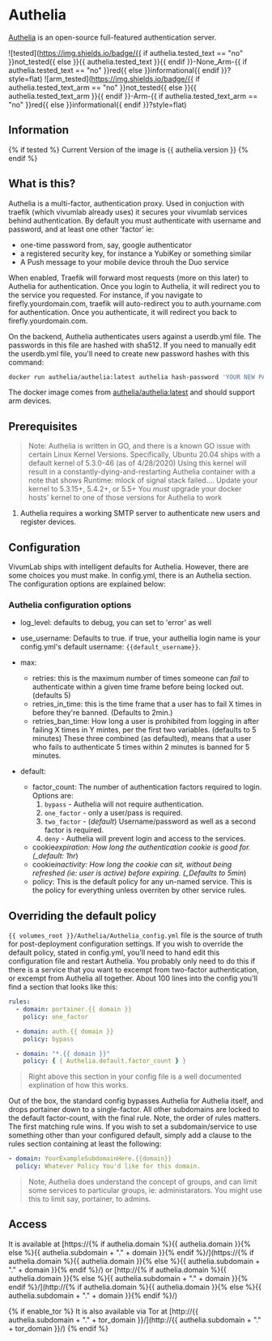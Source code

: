 # Authelia

[Authelia](https://www.Authelia.com) is an open-source full-featured authentication server.

![tested](https://img.shields.io/badge/{{ if authelia.tested_text == "no" }}not_tested{{ else }}{{ authelia.tested_text }}{{ endif }}-None_Arm-{{ if authelia.tested_text == "no" }}red{{ else }}informational{{ endif }}?style=flat)
![arm_tested](https://img.shields.io/badge/{{ if authelia.tested_text_arm == "no" }}not_tested{{ else }}{{ authelia.tested_text_arm }}{{ endif }}-Arm-{{ if authelia.tested_text_arm == "no" }}red{{ else }}informational{{ endif }}?style=flat)

## Information

{% if tested %}
Current Version of the image is {{ authelia.version }}
{% endif %}

## What is this?

Authelia is a multi-factor, authentication proxy. Used in conjuction with traefik (which vivumlab already uses) it secures your vivumlab services behind authentication. By default you must authenticate with username and password, and at least one other 'factor' ie:

- one-time password from, say, google authenticator
- a registered security key, for instance a YubiKey or something similar
- A Push message to your mobile device throuh the Duo service

When enabled, Traefik will forward most requests (more on this later) to Authelia for authentication. Once you login to Authelia, it will redirect you to the service you requested. For instance, if you navigate to firefly.yourdomain.com, traefik will auto-redirect you to auth.yourname.com for authentication. Once you authenticate, it will redirect you back to firefly.yourdomain.com.

On the backend, Authelia authenticates users against a userdb.yml file. The passwords in this file are hashed with sha512. If you need to manually edit the userdb.yml file, you'll need to create new password hashes with this command:

```bash
docker run authelia/authelia:latest authelia hash-password 'YOUR NEW PASSWORD' | awk '{print $3}''Your new Password Here'
```

The docker image comes from [authelia/authelia:latest](https://hub.docker.com/r/authelia/authelia) and should support arm devices.

## Prerequisites

> Note: Authelia is written in GO, and there is a known GO issue with certain Linux Kernel Versions. Specifically, Ubuntu 20.04 ships with a default kernel of 5.3.0-46 (as of 4/28/2020) Using this kernel will result in a constantly-dying-and-restarting Authelia container with a note that shows Runtime: mlock of signal stack failed.... Update your kernel to 5.3.15+, 5.4.2+, or 5.5+ You *must* upgrade your docker hosts' kernel to one of those versions for Authelia to work

1. Authelia requires a working SMTP server to authenticate new users and register devices.

## Configuration

VivumLab ships with intelligent defaults for Authelia. However, there are some choices you must make. In config.yml, there is an Authelia section. The configuration options are explained below:

### Authelia configuration options

- log_level: defaults to debug, you can set to 'error' as well
- use_username: Defaults to true. if true, your authellia login name is your config.yml's default username: `{{default_username}}`.

- max:
  - retries: this is the maximum number of times someone can _fail_ to authenticate within a given time frame before being locked out. (defaults 5)
  - retries_in_time: this is the time frame that a user has to fail X times in before they're banned. (Defaults to 2min.)
  - retries_ban_time: How long a user is prohibited from logging in after failing X times in Y mintes, per the first two variables. (defaults to 5 minutes) These three combined (as defaulted), means that a user who fails to authenticate 5 times within 2 minutes is banned for 5 minutes.
- default:
  - factor_count: The number of authentication factors required to login. Options are:
    1. `bypass` - Authelia will not require authentication.
    2. `one_factor` - only a user/pass is required.
    3. `two_factor` - (_default_) Username/password as well as a second factor is required.
    4. `deny` - Authelia will prevent login and access to the services.
  - cookie*expiration: How long the authentication cookie is good for. (\_default: 1hr*)
  - cookie*inactivity: How long the cookie can sit, without being refreshed (ie: user is active) before expiring. (\_Defaults to 5min*)
  - policy: This is the default policy for any un-named service. This is the policy for everything unless overriten by other service rules.

## Overriding the default policy

`{{ volumes_root }}/Authelia/Authelia_config.yml` file is the source of truth for post-deployment configuration settings. If you wish to override the default policy, stated in config.yml, you'll need to hand edit this configuration file and restart Authelia. You probably only need to do this if there is a service that you want to excempt from two-factor authentication, or excempt from Authelia all together. About 100 lines into the config you'll find a section that looks like this:

```yml
rules:
  - domain: portainer.{{ domain }}
    policy: one_factor

  - domain: auth.{{ domain }}
    policy: bypass

  - domain: "*.{{ domain }}"
    policy: { { Authelia.default.factor_count } }
```

> Right above this section in your config file is a well documented explination of how this works.

Out of the box, the standard config bypasses Authelia for Authelia itself, and drops portainer down to a single-factor. All other subdomains are locked to the default factor-count, with the final rule. Note, the order of rules matters. The first matching rule wins. If you wish to set a subdomain/service to use something other than your configured default, simply add a clause to the rules section containing at least the following:

```yml
- domain: YourExampleSubdomainHere.{{domain}}
  policy: Whatever Policy You'd like for this domain.
```

> Note, Authelia does understand the concept of groups, and can limit some services to particular groups, ie: administarators. You might use this to limit say, portainer, to admins.

## Access

It is available at [https://{% if authelia.domain %}{{ authelia.domain }}{% else %}{{ authelia.subdomain + "." + domain }}{% endif %}/](https://{% if authelia.domain %}{{ authelia.domain }}{% else %}{{ authelia.subdomain + "." + domain }}{% endif %}/) or [http://{% if authelia.domain %}{{ authelia.domain }}{% else %}{{ authelia.subdomain + "." + domain }}{% endif %}/](http://{% if authelia.domain %}{{ authelia.domain }}{% else %}{{ authelia.subdomain + "." + domain }}{% endif %}/)

{% if enable_tor %}
It is also available via Tor at [http://{{ authelia.subdomain + "." + tor_domain }}/](http://{{ authelia.subdomain + "." + tor_domain }}/)
{% endif %}
